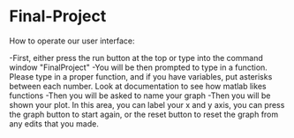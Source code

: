 # Final-Project
How to operate our user interface: 

-First, either press the run button at the top or type into the command window "FinalProject"
-You will be then prompted to type in a function. Please type in a proper function, and if you have variables, put asterisks between each number. Look at documentation to see how matlab likes functions
-Then you will be asked to name your graph
-Then you will be shown your plot. In this area, you can label your x and y axis, you can press the graph button to start again, or the reset button to reset the graph from any edits that you made. 
